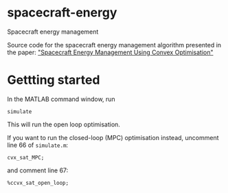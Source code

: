 # spacecraft-energy
Spacecraft energy management

Source code for the spacecraft energy management algorithm presented in the paper: ["Spacecraft Energy Management Using Convex Optimisation"](https://www.researchgate.net/profile/Martin-Doff-Sotta/publication/352863815_Spacecraft_energy_management_using_convex_optimisation/links/60dcf81d92851ca9449b4a1f/Spacecraft-energy-management-using-convex-optimisation.pdf) 

# Gettting started

In the MATLAB command window, run

```
simulate
```

This will run the open loop optimisation.

If you want to run the closed-loop (MPC) optimisation instead, uncomment line 66 of `simulate.m`:


```
cvx_sat_MPC;
```

and comment line 67:

```
%ccvx_sat_open_loop;
```
